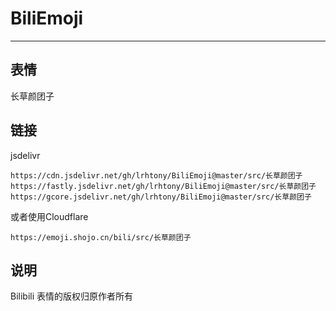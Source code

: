 # BiliEmoji
---
## 表情
长草颜团子
## 链接
jsdelivr
```
https://cdn.jsdelivr.net/gh/lrhtony/BiliEmoji@master/src/长草颜团子
https://fastly.jsdelivr.net/gh/lrhtony/BiliEmoji@master/src/长草颜团子
https://gcore.jsdelivr.net/gh/lrhtony/BiliEmoji@master/src/长草颜团子
```
或者使用Cloudflare
```
https://emoji.shojo.cn/bili/src/长草颜团子
```
## 说明
Bilibili 表情的版权归原作者所有
